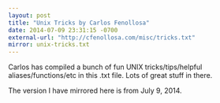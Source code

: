 ```yaml
---
layout: post
title: "Unix Tricks by Carlos Fenollosa"
date: 2014-07-09 23:31:15 -0700
external-url: "http://cfenollosa.com/misc/tricks.txt"
mirror: unix-tricks.txt
---
```


Carlos has compiled a bunch of fun UNIX tricks/tips/helpful
aliases/functions/etc in this .txt file. Lots of great stuff in there.

The version I have mirrored here is from July 9, 2014.
